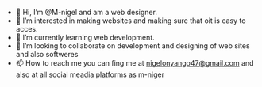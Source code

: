 - 👋 Hi, I’m @M-nigel and am a web designer.
- 👀 I’m interested in making websites and making sure that oit is easy to acces.
- 🌱 I’m currently learning web development.
- 💞️ I’m looking to collaborate on development and designing of web sites and also softweres
- 📫 How to reach me you can fing me at nigelonyango47@gmail.com and also at all social meadia platforms as m-niger

<!---
M-nigel/M-nigel is a ✨ special ✨ repository because its `README.md` (this file) appears on your GitHub profile.
You can click the Preview link to take a look at your changes.
--->
